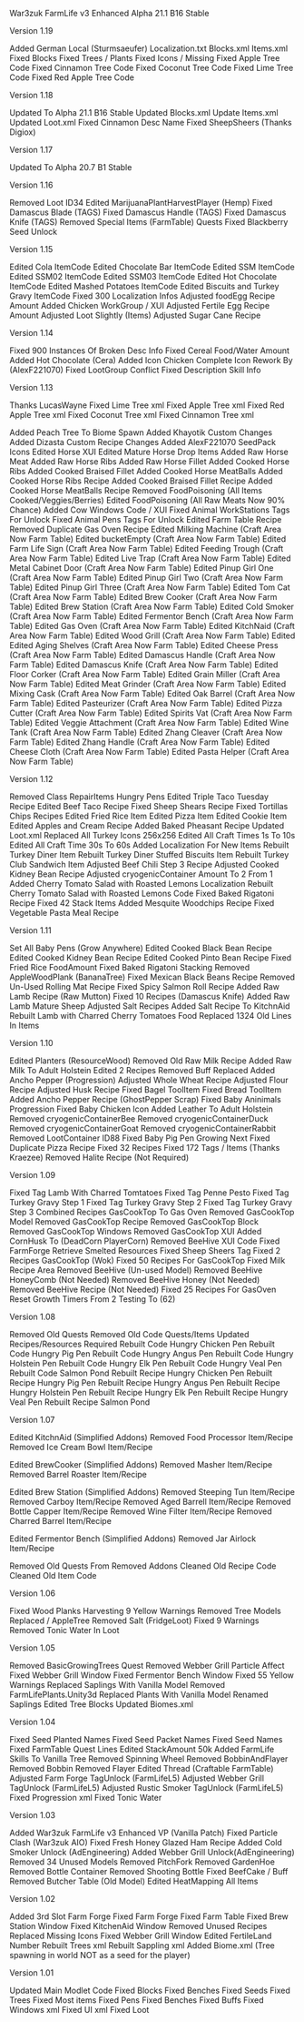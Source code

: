 War3zuk FarmLife v3 Enhanced Alpha 21.1 B16 Stable

Version 1.19

Added German Local (Sturmsaeufer)
Localization.txt
Blocks.xml
Items.xml
Fixed Blocks
Fixed Trees / Plants
Fixed Icons / Missing
Fixed Apple Tree Code
Fixed Cinnamon Tree Code
Fixed Coconut Tree Code
Fixed Lime Tree Code
Fixed Red Apple Tree Code

Version 1.18

Updated To Alpha 21.1 B16 Stable
Updated Blocks.xml
Update Items.xml
Updated Loot.xml
Fixed Cinnamon Desc Name
Fixed SheepSheers (Thanks Digiox)

Version 1.17

Updated To Alpha 20.7 B1 Stable

Version 1.16

Removed Loot ID34
Edited MarijuanaPlantHarvestPlayer (Hemp)
Fixed Damascus Blade (TAGS)
Fixed Damascus Handle (TAGS)
Fixed Damascus Knife (TAGS)
Removed Special Items (FarmTable) Quests
Fixed Blackberry Seed Unlock

Version 1.15

Edited Cola ItemCode
Edited Chocolate Bar ItemCode
Edited SSM ItemCode
Edited SSM02 ItemCode
Edited SSM03 ItemCode
Edited Hot Chocolate ItemCode
Edited Mashed Potatoes ItemCode
Edited Biscuits and Turkey Gravy ItemCode
Fixed 300 Localization Infos
Adjusted foodEgg Recipe Amount
Added Chicken WorkGroup / XUI
Adjusted Fertile Egg Recipe Amount
Adjusted Loot Slightly (Items)
Adjusted Sugar Cane Recipe

Version 1.14

Fixed 900 Instances Of Broken Desc Info
Fixed Cereal Food/Water Amount
Added Hot Chocolate (Cera)
Added Icon Chicken
Complete Icon Rework By (AlexF221070)
Fixed LootGroup Conflict
Fixed Description Skill Info

Version 1.13

Thanks LucasWayne
Fixed Lime Tree xml
Fixed Apple Tree xml
Fixed Red Apple Tree xml
Fixed Coconut Tree xml
Fixed Cinnamon Tree xml

Added Peach Tree To Biome Spawn
Added Khayotik Custom Changes
Added Dizasta Custom Recipe Changes
Added AlexF221070 SeedPack Icons
Edited Horse XUI
Edited Mature Horse Drop Items
Added Raw Horse Meat
Added Raw Horse Ribs
Added Raw Horse Fillet
Added Cooked Horse Ribs
Added Cooked Braised Fillet
Added Cooked Horse MeatBalls
Added Cooked Horse Ribs Recipe
Added Cooked Braised Fillet Recipe
Added Cooked Horse MeatBalls Recipe
Removed FoodPoisoning (All Items Cooked/Veggies/Berries)
Edited FoodPoisoning (All Raw Meats Now 90% Chance)
Added Cow Windows Code / XUI
Fixed Animal WorkStations Tags For Unlock
Fixed Animal Pens Tags For Unlock
Edited Farm Table Recipe
Removed Duplicate Gas Oven Recipe
Edited Milking Machine (Craft Area Now Farm Table)
Edited bucketEmpty (Craft Area Now Farm Table)
Edited Farm Life Sign (Craft Area Now Farm Table)
Edited Feeding Trough (Craft Area Now Farm Table)
Edited Live Trap (Craft Area Now Farm Table)
Edited Metal Cabinet Door (Craft Area Now Farm Table)
Edited Pinup Girl One (Craft Area Now Farm Table)
Edited Pinup Girl Two (Craft Area Now Farm Table)
Edited Pinup Girl Three (Craft Area Now Farm Table)
Edited Tom Cat (Craft Area Now Farm Table)
Edited Brew Cooker (Craft Area Now Farm Table)
Edited Brew Station (Craft Area Now Farm Table)
Edited Cold Smoker (Craft Area Now Farm Table)
Edited Fermentor Bench (Craft Area Now Farm Table)
Edited Gas Oven (Craft Area Now Farm Table)
Edited KitchNaid (Craft Area Now Farm Table)
Edited Wood Grill (Craft Area Now Farm Table)
Edited Edited Aging Shelves (Craft Area Now Farm Table)
Edited Cheese Press (Craft Area Now Farm Table)
Edited Damascus Handle (Craft Area Now Farm Table)
Edited Damascus Knife (Craft Area Now Farm Table)
Edited Floor Corker (Craft Area Now Farm Table)
Edited Grain Miller (Craft Area Now Farm Table)
Edited Meat Grinder (Craft Area Now Farm Table)
Edited Mixing Cask (Craft Area Now Farm Table)
Edited Oak Barrel (Craft Area Now Farm Table)
Edited Pasteurizer (Craft Area Now Farm Table)
Edited Pizza Cutter (Craft Area Now Farm Table)
Edited Spirits Vat (Craft Area Now Farm Table)
Edited Veggie Attachment (Craft Area Now Farm Table)
Edited Wine Tank (Craft Area Now Farm Table)
Edited Zhang Cleaver (Craft Area Now Farm Table)
Edited Zhang Handle (Craft Area Now Farm Table)
Edited Cheese Cloth (Craft Area Now Farm Table)
Edited Pasta Helper (Craft Area Now Farm Table)

Version 1.12

Removed Class RepairItems Hungry Pens
Edited Triple Taco Tuesday Recipe
Edited Beef Taco Recipe
Fixed Sheep Shears Recipe
Fixed Tortillas Chips Recipes
Edited Fried Rice Item
Edited Pizza Item
Edited Cookie Item
Edited Apples and Cream Recipe
Added Baked Pheasant Recipe
Updated Loot.xml
Replaced All Turkey Icons 256x256
Edited All Craft Times 1s To 10s
Edited All Craft Time 30s To 60s
Added Localization For New Items
Rebuilt Turkey Diner Item
Rebuilt Turkey Diner Stuffed Biscuits Item
Rebuilt Turkey Club Sandwich Item
Adjusted Beef Chili Step 3 Recipe
Adjusted Cooked Kidney Bean Recipe
Adjusted cryogenicContainer Amount To 2 From 1
Added Cherry Tomato Salad with Roasted Lemons Localization
Rebuilt Cherry Tomato Salad with Roasted Lemons Code
Fixed Baked Rigatoni Recipe
Fixed 42 Stack Items
Added Mesquite Woodchips Recipe
Fixed Vegetable Pasta Meal Recipe

Version 1.11

Set All Baby Pens (Grow Anywhere)
Edited Cooked Black Bean Recipe
Edited Cooked Kidney Bean Recipe
Edited Cooked Pinto Bean Recipe
Fixed Fried Rice FoodAmount
Fixed Baked Rigatoni Stacking
Removed AppleWoodPlank (BananaTree)
Fixed Mexican Black Beans Recipe
Removed Un-Used Rolling Mat Recipe
Fixed Spicy Salmon Roll Recipe
Added Raw Lamb Recipe (Raw Mutton)
Fixed 10 Recipes (Damascus Knife)
Added Raw Lamb Mature Sheep
Adjusted Salt Recipes
Added Salt Recipe To KitchnAid
Rebuilt Lamb with Charred Cherry Tomatoes Food
Replaced 1324 Old Lines In Items

Version 1.10

Edited Planters (ResourceWood)
Removed Old Raw Milk Recipe
Added Raw Milk To Adult Holstein
Edited 2 Recipes Removed Buff Replaced
Added Ancho Pepper (Progression)
Adjusted Whole Wheat Recipe
Adjusted Flour Recipe
Adjusted Husk Recipe
Fixed Bagel ToolItem
Fixed Bread ToolItem
Added Ancho Pepper Recipe (GhostPepper Scrap)
Fixed Baby Aninimals Progression
Fixed Baby Chicken Icon
Added Leather To Adult Holstein
Removed cryogenicContainerBee
Removed cryogenicContainerDuck
Removed cryogenicContainerGoat
Removed cryogenicContainerRabbit
Removed LootContainer ID88
Fixed Baby Pig Pen Growing Next
Fixed Duplicate Pizza Recipe
Fixed 32 Recipes
Fixed 172 Tags / Items (Thanks Kraezee)
Removed Halite Recipe (Not Required)

Version 1.09

Fixed Tag Lamb With Charred Tomtatoes
Fixed Tag Penne Pesto
Fixed Tag Turkey Gravy Step 1
Fixed Tag Turkey Gravy Step 2
Fixed Tag Turkey Gravy Step 3
Combined Recipes GasCookTop To Gas Oven
Removed GasCookTop Model
Removed GasCookTop Recipe
Removed GasCookTop Block
Removed GasCookTop Windows
Removed GasCookTop XUI
Added CornHusk To (DeadCorn PlayerCorn)
Removed BeeHive XUI Code
Fixed FarmForge Retrieve Smelted Resources
Fixed Sheep Sheers Tag
Fixed 2 Recipes GasCookTop (Wok)
Fixed 50 Recipes For GasCookTop
Fixed Milk Recipe Area
Removed BeeHive (Un-used Model)
Removed BeeHive HoneyComb (Not Needed)
Removed BeeHive Honey (Not Needed)
Removed BeeHive Recipe (Not Needed)
Fixed 25 Recipes For GasOven
Reset Growth Timers From 2 Testing To (62)

Version 1.08

Removed Old Quests
Removed Old Code Quests/Items
Updated Recipes/Resources Required
Rebuilt Code Hungry Chicken Pen
Rebuilt Code Hungry Pig Pen
Rebuilt Code Hungry Angus Pen
Rebuilt Code Hungry Holstein Pen
Rebuilt Code Hungry Elk Pen
Rebuilt Code Hungry Veal Pen
Rebuilt Code Salmon Pond
Rebuilt Recipe Hungry Chicken Pen
Rebuilt Recipe Hungry Pig Pen
Rebuilt Recipe Hungry Angus Pen
Rebuilt Recipe Hungry Holstein Pen
Rebuilt Recipe Hungry Elk Pen
Rebuilt Recipe Hungry Veal Pen
Rebuilt Recipe Salmon Pond

Version 1.07

Edited KitchnAid (Simplified Addons)
Removed Food Processor Item/Recipe
Removed Ice Cream Bowl Item/Recipe

Edited BrewCooker (Simplified Addons)
Removed Masher Item/Recipe
Removed Barrel Roaster Item/Recipe

Edited Brew Station (Simplified Addons)
Removed Steeping Tun Item/Recipe
Removed Carboy Item/Recipe
Removed Aged Barrell Item/Recipe
Removed Bottle Capper Item/Recipe
Removed Wine Filter Item/Recipe
Removed Charred Barrel Item/Recipe

Edited Fermentor Bench (Simplified Addons)
Removed Jar Airlock Item/Recipe

Removed Old Quests From Removed Addons
Cleaned Old Recipe Code
Cleaned Old Item Code

Version 1.06

Fixed Wood Planks Harvesting
9 Yellow Warnings Removed
Tree Models Replaced / AppleTree
Removed Salt (FridgeLoot)
Fixed 9 Warnings
Removed Tonic Water In Loot

Version 1.05

Removed BasicGrowingTrees Quest
Removed Webber Grill Particle Affect
Fixed Webber Grill Window
Fixed Fermentor Bench Window
Fixed 55 Yellow Warnings
Replaced Saplings With Vanilla Model
Removed FarmLifePlants.Unity3d
Replaced Plants With Vanilla Model
Renamed Saplings
Edited Tree Blocks
Updated Biomes.xml

Version 1.04

Fixed Seed Planted Names
Fixed Seed Packet Names
Fixed Seed Names
Fixed FarmTable Quest Lines
Edited StackAmount 50k
Added FarmLife Skills To Vanilla Tree
Removed Spinning Wheel
Removed BobbinAndFlayer
Removed Bobbin
Removed Flayer
Edited Thread (Craftable FarmTable)
Adjusted Farm Forge TagUnlock (FarmLifeL5)
Adjusted Webber Grill TagUnlock (FarmLifeL5)
Adjusted Rustic Smoker TagUnlock (FarmLifeL5)
Fixed Progression xml
Fixed Tonic Water

Version 1.03

Added War3zuk FarmLife v3 Enhanced VP (Vanilla Patch)
Fixed Particle Clash (War3zuk AIO)
Fixed Fresh Honey Glazed Ham Recipe
Added Cold Smoker Unlock (AdEngineering)
Added Webber Grill Unlock(AdEngineering)
Removed 34 Unused Models
Removed PitchFork
Removed GardenHoe
Removed Bottle Container
Removed Shooting Bottle
Fixed BeefCake / Buff
Removed Butcher Table (Old Model)
Edited HeatMapping All Items

Version 1.02

Added 3rd Slot Farm Forge
Fixed Farm Forge
Fixed Farm Table
Fixed Brew Station Window
Fixed KitchenAid Window
Removed Unused Recipes
Replaced Missing Icons
Fixed Webber Grill Window
Edited FertileLand Number
Rebuilt Trees xml
Rebuilt Sappling xml
Added Biome.xml (Tree spawning in world NOT as a seed for the player)

Version 1.01

Updated Main Modlet Code
Fixed Blocks
Fixed Benches
Fixed Seeds
Fixed Trees
Fixed Most items
Fixed Pens
Fixed Benches
Fixed Buffs
Fixed Windows xml
Fixed UI xml
Fixed Loot